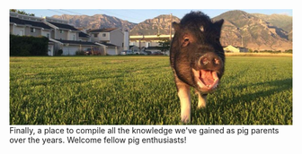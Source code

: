 <!-- TITLE: Pigipedia -->
<!-- SUBTITLE: The official wiki for mini pig parents and enthusiasts. -->

<img style="float: right;" src="/uploads/10579973-10154427175070621-3121957996722441159-n.jpg" />

Finally, a place to compile all the knowledge we've gained as pig parents over the years. Welcome fellow pig enthusiasts!